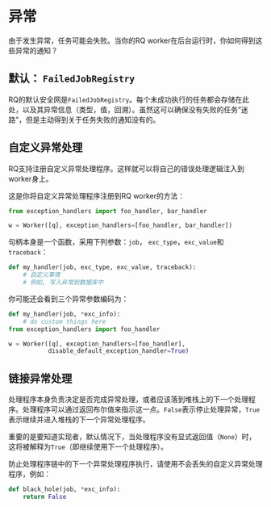 # 异常

由于发生异常，任务可能会失败。当你的RQ worker在后台运行时，你如何得到这些异常的通知？

## 默认： `FailedJobRegistry`

RQ的默认安全网是`FailedJobRegistry`。每个未成功执行的任务都会存储在此处，以及其异常信息（类型，值，回溯）。虽然这可以确保没有失败的任务“迷路”，但是主动得到关于任务失败的通知没有的。

## 自定义异常处理

RQ支持注册自定义异常处理程序。这样就可以将自己的错误处理逻辑注入到worker身上。

这是你将自定义异常处理程序注册到RQ worker的方法：

```python
from exception_handlers import foo_handler, bar_handler

w = Worker([q], exception_handlers=[foo_handler, bar_handler])
```

句柄本身是一个函数，采用下列参数：`job`， `exc_type`，`exc_value`和`traceback`：

```python
def my_handler(job, exc_type, exc_value, traceback):
    # 自定义事情
    # 例如, 写入异常到数据库中
```

你可能还会看到三个异常参数编码为：

```python
def my_handler(job, *exc_info):
    # do custom things here
from exception_handlers import foo_handler

w = Worker([q], exception_handlers=[foo_handler],
           disable_default_exception_handler=True)
```

## 链接异常处理

处理程序本身负责决定是否完成异常处理，或者应该落到堆栈上的下一个处理程序。处理程序可以通过返回布尔值来指示这一点。`False`表示停止处理异常，`True`表示继续并进入堆栈的下一个异常处理程序。

重要的是要知道实现者，默认情况下，当处理程序没有显式返回值（`None`）时，这将被解释为`True`（即继续使用下一个处理程序）。

防止处理程序链中的下一个异常处理程序执行，请使用不会丢失的自定义异常处理程序，例如：

```python
def black_hole(job, *exc_info):
    return False
```

